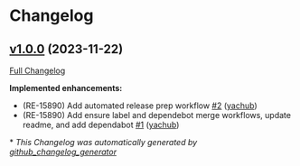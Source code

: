 # Changelog

## [v1.0.0](https://github.com/puppetlabs/release-engineering-repo-standards/tree/v1.0.0) (2023-11-22)

[Full Changelog](https://github.com/puppetlabs/release-engineering-repo-standards/compare/45ce159270226a01a422ecabc6fd4bf3f31813b6...v1.0.0)

**Implemented enhancements:**

- \(RE-15890\) Add automated release prep workflow [\#2](https://github.com/puppetlabs/release-engineering-repo-standards/pull/2) ([yachub](https://github.com/yachub))
- \(RE-15890\) Add ensure label and dependebot merge workflows, update readme, and add dependabot [\#1](https://github.com/puppetlabs/release-engineering-repo-standards/pull/1) ([yachub](https://github.com/yachub))



\* *This Changelog was automatically generated by [github_changelog_generator](https://github.com/github-changelog-generator/github-changelog-generator)*
